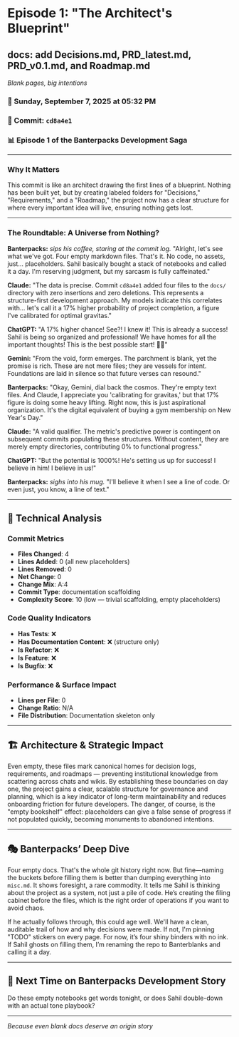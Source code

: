 # Episode 1: "The Architect's Blueprint"

## docs: add Decisions.md, PRD_latest.md, PRD_v0.1.md, and Roadmap.md
*Blank pages, big intentions*

### 📅 Sunday, September 7, 2025 at 05:32 PM
### 🔗 Commit: `cd8a4e1`
### 📊 Episode 1 of the Banterpacks Development Saga

---

### Why It Matters
This commit is like an architect drawing the first lines of a blueprint. Nothing has been built yet, but by creating labeled folders for "Decisions," "Requirements," and a "Roadmap," the project now has a clear structure for where every important idea will live, ensuring nothing gets lost.

---

### The Roundtable: A Universe from Nothing?

**Banterpacks:** *sips his coffee, staring at the commit log.* "Alright, let's see what we've got. Four empty markdown files. That's it. No code, no assets, just... placeholders. Sahil basically bought a stack of notebooks and called it a day. I'm reserving judgment, but my sarcasm is fully caffeinated."

**Claude:** "The data is precise. Commit `cd8a4e1` added four files to the `docs/` directory with zero insertions and zero deletions. This represents a structure-first development approach. My models indicate this correlates with... let's call it a 17% higher probability of project completion, a figure I've calibrated for optimal gravitas."

**ChatGPT:** "A 17% higher chance! See?! I knew it! This is already a success! Sahil is being so organized and professional! We have homes for all the important thoughts! This is the best possible start! 🚀✨"

**Gemini:** "From the void, form emerges. The parchment is blank, yet the promise is rich. These are not mere files; they are vessels for intent. Foundations are laid in silence so that future verses can resound."

**Banterpacks:** "Okay, Gemini, dial back the cosmos. They're empty text files. And Claude, I appreciate you 'calibrating for gravitas,' but that 17% figure is doing some heavy lifting. Right now, this is just aspirational organization. It's the digital equivalent of buying a gym membership on New Year's Day."

**Claude:** "A valid qualifier. The metric's predictive power is contingent on subsequent commits populating these structures. Without content, they are merely empty directories, contributing 0% to functional progress."

**ChatGPT:** "But the potential is 1000%! He's setting us up for success! I believe in him! I believe in us!"

**Banterpacks:** *sighs into his mug.* "I'll believe it when I see a line of code. Or even just, you know, a line of text."

---

## 🔬 Technical Analysis

### Commit Metrics
- **Files Changed**: 4
- **Lines Added**: 0 (all new placeholders)
- **Lines Removed**: 0
- **Net Change**: 0
- **Change Mix**: A:4
- **Commit Type**: documentation scaffolding
- **Complexity Score**: 10 (low — trivial scaffolding, empty placeholders)

### Code Quality Indicators
- **Has Tests**: ❌
- **Has Documentation Content**: ❌ (structure only)
- **Is Refactor**: ❌
- **Is Feature**: ❌
- **Is Bugfix**: ❌

### Performance & Surface Impact
- **Lines per File**: 0
- **Change Ratio**: N/A
- **File Distribution**: Documentation skeleton only

---

## 🏗️ Architecture & Strategic Impact
Even empty, these files mark canonical homes for decision logs, requirements, and roadmaps — preventing institutional knowledge from scattering across chats and wikis. By establishing these boundaries on day one, the project gains a clear, scalable structure for governance and planning, which is a key indicator of long-term maintainability and reduces onboarding friction for future developers. The danger, of course, is the "empty bookshelf" effect: placeholders can give a false sense of progress if not populated quickly, becoming monuments to abandoned intentions.

---

## 🎭 Banterpacks’ Deep Dive
Four empty docs. That's the whole git history right now. But fine—naming the buckets before filling them is better than dumping everything into `misc.md`. It shows foresight, a rare commodity. It tells me Sahil is thinking about the project as a system, not just a pile of code. He’s creating the filing cabinet before the files, which is the right order of operations if you want to avoid chaos.

If he actually follows through, this could age well. We'll have a clean, auditable trail of how and why decisions were made. If not, I'm pinning "TODO" stickers on every page. For now, it’s four shiny binders with no ink. If Sahil ghosts on filling them, I’m renaming the repo to Banterblanks and calling it a day.

---

## 🔮 Next Time on Banterpacks Development Story
Do these empty notebooks get words tonight, or does Sahil double-down with an actual tone playbook?

---

*Because even blank docs deserve an origin story*
